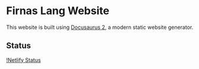 # Firnas Lang Website

This website is built using [Docusaurus 2](https://docusaurus.io/), a modern static website generator.

## Status

[!Netlify Status](https://app.netlify.com/sites/firnas-lang/deploys)
